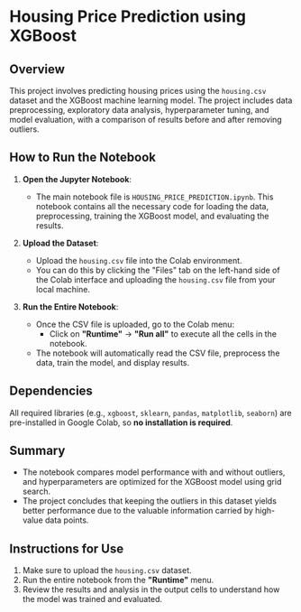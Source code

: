 # Housing Price Prediction using XGBoost

## Overview
This project involves predicting housing prices using the `housing.csv` dataset and the XGBoost machine learning model. The project includes data preprocessing, exploratory data analysis, hyperparameter tuning, and model evaluation, with a comparison of results before and after removing outliers.

## How to Run the Notebook

1. **Open the Jupyter Notebook**:
   - The main notebook file is `HOUSING_PRICE_PREDICTION.ipynb`. This notebook contains all the necessary code for loading the data, preprocessing, training the XGBoost model, and evaluating the results.

2. **Upload the Dataset**:
   - Upload the `housing.csv` file into the Colab environment.
   - You can do this by clicking the "Files" tab on the left-hand side of the Colab interface and uploading the `housing.csv` file from your local machine.

3. **Run the Entire Notebook**:
   - Once the CSV file is uploaded, go to the Colab menu:
     - Click on **"Runtime"** → **"Run all"** to execute all the cells in the notebook.
   - The notebook will automatically read the CSV file, preprocess the data, train the model, and display results.

## Dependencies
All required libraries (e.g., `xgboost`, `sklearn`, `pandas`, `matplotlib`, `seaborn`) are pre-installed in Google Colab, so **no installation is required**.

## Summary
- The notebook compares model performance with and without outliers, and hyperparameters are optimized for the XGBoost model using grid search.
- The project concludes that keeping the outliers in this dataset yields better performance due to the valuable information carried by high-value data points.

## Instructions for Use
1. Make sure to upload the `housing.csv` dataset.
2. Run the entire notebook from the **"Runtime"** menu.
3. Review the results and analysis in the output cells to understand how the model was trained and evaluated.
